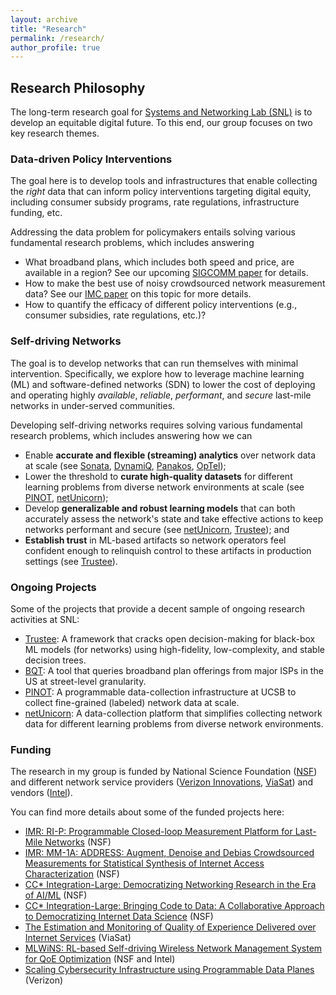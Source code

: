 ```yaml
---
layout: archive
title: "Research"
permalink: /research/
author_profile: true
---
```


## Research Philosophy

The long-term research goal for [Systems and Networking Lab (SNL)](https://snl.cs.ucsb.edu/) is to develop an equitable digital future.
To this end, our group focuses on two key research themes.

### Data-driven Policy Interventions
The goal here is to develop tools and infrastructures that enable collecting the *right* data that can inform policy interventions targeting digital equity, including consumer subsidy programs, rate regulations, infrastructure funding, etc.

Addressing the data problem for policymakers entails solving various fundamental research problems, which includes answering
* What broadband plans, which includes both speed and price, are available in a region? See our upcoming [SIGCOMM paper](https://arxiv.org/pdf/2302.14216.pdf) for details.
* How to make the best use of noisy crowdsourced network measurement data? See our [IMC paper](https://sites.cs.ucsb.edu/~arpitgupta/pdfs/speedtest.pdf) on this topic for more details.
* How to quantify the efficacy of different policy interventions (e.g., consumer subsidies, rate regulations, etc.)?


### Self-driving Networks
The goal is to develop networks that can run themselves with minimal intervention. Specifically, we explore how to leverage machine learning (ML) and software-defined networks (SDN) to lower the cost of deploying and operating highly *available*, *reliable*, *performant*, and *secure* last-mile networks in under-served communities.

<!-- The two research themes complement each other as one helps identify underserved communities that require any policy interventions, and the second helps realize a subset of interventions (e.g., sustainable community networks).  -->



 <!-- **self-driving networks** that can run themselves with minimal intervention.
Given our group's focus on **digital equity** issues, we focus primarily on building self-driving network for **last-mile (community) networks**.
Our goal is to lower the cost of deploying and operating highly *available*, *reliable*, *performant*, and *secure* last-mile networks in under-served communities. -->

Developing self-driving networks requires solving various fundamental research problems, which includes answering how we can
* Enable **accurate and flexible (streaming) analytics** over network data at scale (see [Sonata](https://sites.cs.ucsb.edu/~arpitgupta/pdfs/sonata.pdf), [DynamiQ](https://arxiv.org/pdf/2106.05420.pdf), [Panakos](https://sites.cs.ucsb.edu/~arpitgupta/pdfs/speedtest.pdf), [OpTel](https://sites.cs.ucsb.edu/~arpitgupta/pdfs/OpTel_camera_ready.pdf));
* Lower the threshold to **curate high-quality datasets** for different learning problems from diverse network environments at scale (see [PINOT](https://pinot.cs.ucsb.edu/), [netUnicorn](https://netunicorn.cs.ucsb.edu/));
* Develop **generalizable and robust learning models** that can both accurately assess the network's state and take effective actions to keep networks performant and secure (see [netUnicorn](https://netunicorn.cs.ucsb.edu/), [Trustee](https://sites.cs.ucsb.edu/~arpitgupta/pdfs/trustee.pdf)); and
* **Establish trust** in ML-based artifacts so network operators feel confident enough to relinquish control to these artifacts in production settings (see [Trustee](https://sites.cs.ucsb.edu/~arpitgupta/pdfs/trustee.pdf)).

### Ongoing Projects
Some of the projects that provide a decent sample of ongoing research activities at SNL:

- [Trustee](https://trusteeml.github.io/): A framework that cracks open decision-making for black-box ML models (for networks) using high-fidelity, low-complexity, and stable decision trees.
- [BQT](https://address.cs.ucsb.edu/bqt/): A tool that queries broadband plan offerings from major ISPs in the US at street-level granularity.
- [PINOT](https://pinot.cs.ucsb.edu/): A programmable data-collection infrastructure at UCSB to collect fine-grained (labeled) network data at scale.
- [netUnicorn](https://netunicorn.cs.ucsb.edu/): A data-collection platform that simplifies collecting network data for different learning problems from diverse network environments.

<!-- - [Trustee](https://trusteeml.github.io/): A framework that cracks open decision-making for black-box ML models (for networks) using high-fidelity, low-complexity, and stable decision trees.
- [PINOT](https://pinot.cs.ucsb.edu/): A programmable data-collection infrastructure at UCSB to collect fine-grained (labeled) network data at scale.
- [netUnicorn](https://netunicorn.cs.ucsb.edu/): A data-collection platform that simplifies collecting network data for different learning problems from diverse network environments. -->



<!-- ### Related Publications
Some of the recently published works that provide a sample of some of the ongoing activities at SNL:
- [AI/ML for Network Security: The Emperor has no Clothes](https://sites.cs.ucsb.edu/~arpitgupta/pdfs/trustee.pdf), ACM CCS, 2022.
- [The Importance of Contextualization of Crowdsourced Active Speed Test Measurements](https://sites.cs.ucsb.edu/~arpitgupta/pdfs/speedtest.pdf), ACM IMC, 2022.
- [Detecting Ephemeral Optical Events with OpTel](https://sites.cs.ucsb.edu/~arpitgupta/pdfs/OpTel_camera_ready.pdf), USENIX NSDI, 2022.
- [Internet Inequity in Chicago: Adoption, Affordability, and Availability](https://sites.cs.ucsb.edu/~arpitgupta/pdfs/2022_tprc_chicago_digital_divide-submitted.pdf), TPRC, 2022.
- [DynamiQ: Planning for Dynamics in Network Streaming Analytics Systems](https://arxiv.org/pdf/2106.05420.pdf),
arXiv: Report 2106.05420, 2021.
- [An Effort to Democratize Networking Research in the Era of AI/ML](https://sites.cs.ucsb.edu/~arpitgupta/pdfs/democratize_netai.pdf), ACM HotNets 2019. -->



<!-- machine learning (ML) and
programmable network data planes to develop *low-cost* last-mile networks that can provide highly *available*, *reliable*, *performant* and *secure* network connectivity to underrepresented and under-served communities.

<!-- The growing popularity of networked devices and applications imposes
increasingly stringent security- and performance-related requirements on the
underlying communication fabric. Satisfying these ever-increasing demands with
limited infrastructure and operational budgets are challenging for the network
operators. -->

<!-- My research combines the flexibility of **programmable data-plane targets** and
the intelligibility of **ML algorithms** to develop ML-based artifacts for
networking that bridge the fundamental gap between requirements and resources.
Additionally, my research focuses on ensuring that network operators can
**trust** these ML-based artifacts enough to deploy them in production
settings.  -->

### Funding
The research in my group is funded by National Science Foundation ([NSF](#)) and different network service providers ([Verizon Innovations](#), [ViaSat](#)) and vendors ([Intel](#)).

You can find more details about some of the funded projects here:
* [IMR: RI-P: Programmable Closed-loop Measurement Platform for Last-Mile Networks](https://nsf.gov/awardsearch/showAward?AWD_ID=2224687) (NSF)
* [IMR: MM-1A: ADDRESS: Augment, Denoise and Debias Crowdsourced Measurements for Statistical Synthesis of Internet Access Characterization](#) (NSF)
* [CC* Integration-Large: Democratizing Networking Research in the Era of AI/ML](https://www.nsf.gov/awardsearch/showAward?AWD_ID=2126327) (NSF)
* [CC* Integration-Large: Bringing Code to Data: A Collaborative Approach to Democratizing Internet Data Science](https://www.nsf.gov/awardsearch/showAward?AWD_ID=2126281) (NSF)
* [The Estimation and Monitoring of Quality of Experience Delivered over Internet Services](#) (ViaSat)
* [MLWiNS: RL-based Self-driving Wireless Network Management System for QoE Optimization](https://www.nsf.gov/awardsearch/showAward?AWD_ID=2003257) (NSF and Intel)
* [Scaling Cybersecurity Infrastructure using Programmable Data Planes](https://www.verizon.com/about/news/verizon-advances-5g-network-and-cyber-security) (Verizon)





<!-- ## Ongoing Projects

### Programmable Data-Collection Infrastructure/Platform(s)

### Flexible and Scalable Network Data Analytics System(s)

### ML Pipeline for Learning Problems in Networking -->


<!-- ## Past Projects -->

<!-- The proposed research will help catalyze adoption of ML-based solutions for network operations, which will form the intellectual foundation for future self-driving networks. My academic career to this point has prepared me to pursue this goal with an extensive experience in developing open-sourced networked systems, such as SDX~\cite{sdx}, iSDX~\cite{isdx}, Sonata~\cite{sonata-paper}, DynamiQ~\cite{dynamiq}, Optel~\cite{optel}, etc., that have been widely used in both academia and industry.  -->

